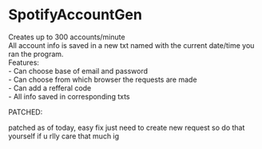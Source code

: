 # SpotifyAccountGen

Creates up to 300 accounts/minute                     
All account info is saved in a new txt named with the current date/time you ran the program.                        
Features:                
       -      Can choose base of email and password                
       -      Can choose from which browser the requests are made                
       -      Can add a refferal code                
       -      All info saved in corresponding txts                

PATCHED:

patched as of today, easy fix just need to create new request so do that yourself if u rlly care that much ig
